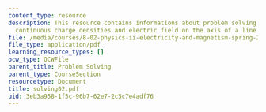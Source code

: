 ```yaml
---
content_type: resource
description: This resource contains informations about problem solving strategies,
  continuous charge densities and electric field on the axis of a line of charge.
file: /media/courses/8-02-physics-ii-electricity-and-magnetism-spring-2007/3eb3a9581f5c96b762e72c5c7e4adf76_solving02.pdf
file_type: application/pdf
learning_resource_types: []
ocw_type: OCWFile
parent_title: Problem Solving
parent_type: CourseSection
resourcetype: Document
title: solving02.pdf
uid: 3eb3a958-1f5c-96b7-62e7-2c5c7e4adf76
---
```


